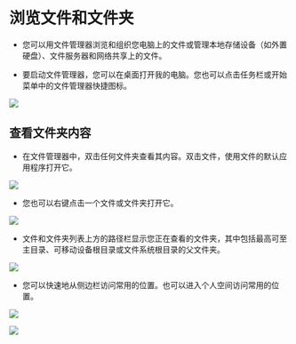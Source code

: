 # 浏览文件和文件夹

- 您可以用文件管理器浏览和组织您电脑上的文件或管理本地存储设备（如外置硬盘）、文件服务器和网络共享上的文件。

- 要启动文件管理器，您可以在桌面打开我的电脑。您也可以点击任务栏或开始菜单中的文件管理器快捷图标。

![](https://github.com/openthos/systemui-analysis/blob/master/ImageView/filemanager.png)

## 查看文件夹内容

- 在文件管理器中，双击任何文件夹查看其内容。双击文件，使用文件的默认应用程序打开它。

![](https://github.com/openthos/desktop-analysis/blob/master/imageView/files.png)

- 您也可以右键点击一个文件或文件夹打开它。

![](https://github.com/openthos/desktop-analysis/blob/master/imageView/fileright.png)

- 文件和文件夹列表上方的路径栏显示您正在查看的文件夹，其中包括最高可至主目录、可移动设备根目录或文件系统根目录的父文件夹。

![](https://github.com/openthos/desktop-analysis/blob/master/imageView/route.png)

- 您可以快速地从侧边栏访问常用的位置。也可以进入个人空间访问常用的位置。

![](https://github.com/openthos/desktop-analysis/blob/master/imageView/personal.png)

![](https://github.com/openthos/desktop-analysis/blob/master/imageView/fmusic.png)
